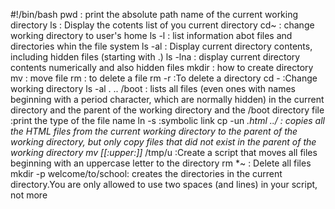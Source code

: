 #!/bin/bash
pwd : print the absolute path name of the current working directory
ls : Display the cotents list of you current directory
cd~ : change working directory to user's home
ls -l : list information abot files and directories whin the file system
ls -al : Display current directory contents, including hidden files (starting with .)
ls -lna : display current directory contents numerically and also hidden files
mkdir : how to create directory
mv : move file
rm : to delete a file
rm -r :To delete a directory
cd - :Change working directory
ls -al . .. /boot : lists all files (even ones with names beginning with a period character, which are normally hidden) in the current directory and the parent of the working directory and the /boot directory 
file :print the type of the file name
ln -s :symbolic link
cp -un *.html ../ : copies all the HTML files from the current working directory to the parent of the working directory, but only copy files that did not exist in the parent of the working directory
mv [[:upper:]]* /tmp/u :Create a script that moves all files beginning with an uppercase letter to the directory
rm *~ : Delete all files
mkdir -p welcome/to/school: creates the directories  in the current directory.You are only allowed to use two spaces (and lines) in your script, not more 
